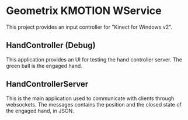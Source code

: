 # Geometrix KMOTION WService

This project provides an input controller for "Kinect for Windows v2".

## HandController (Debug)

This application provides an UI for testing the hand controller server.
The green ball is the engaged hand.

## HandControllerServer

This is the main application used to communicate with clients through websockets.
The messages contains the position and the closed state of the engaged hand, in JSON.